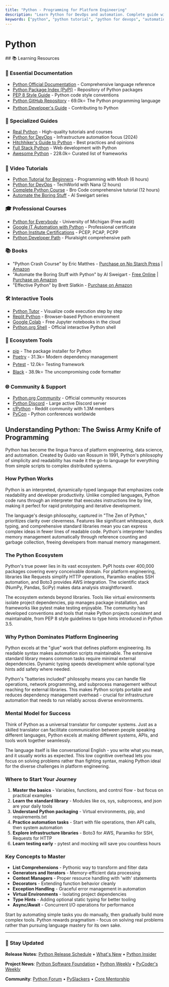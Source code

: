 ```yaml
---
title: "Python - Programming for Platform Engineering"
description: "Learn Python for DevOps and automation. Complete guide with tutorials, libraries, testing, and scripting patterns. Includes interview questions and certification prep."
keywords: ["python", "python tutorial", "python for devops", "automation", "scripting", "infrastructure automation", "python interview questions", "platform engineering", "boto3", "pytest", "python packages", "programming"]
---
```


# Python

<GitHubButtons />
## 📚 Learning Resources

### 📖 Essential Documentation
- [Python Official Documentation](https://docs.python.org/3/) - Comprehensive language reference
- [Python Package Index (PyPI)](https://pypi.org/) - Repository of Python packages
- [PEP 8 Style Guide](https://pep8.org/) - Python code style conventions
- [Python GitHub Repository](https://github.com/python/cpython) - 69.0k⭐ The Python programming language
- [Python Developer's Guide](https://devguide.python.org/) - Contributing to Python

### 📝 Specialized Guides
- [Real Python](https://realpython.com/) - High-quality tutorials and courses
- [Python for DevOps](https://pythonfordevops.com/) - Infrastructure automation focus (2024)
- [Hitchhiker's Guide to Python](https://docs.python-guide.org/) - Best practices and opinions
- [Full Stack Python](https://www.fullstackpython.com/) - Web development with Python
- [Awesome Python](https://github.com/vinta/awesome-python) - 228.0k⭐ Curated list of frameworks

### 🎥 Video Tutorials
- [Python Tutorial for Beginners](https://www.youtube.com/watch?v=_uQrJ0TkZlc) - Programming with Mosh (6 hours)
- [Python for DevOps](https://www.youtube.com/watch?v=Wvh-5ZCOXbs) - TechWorld with Nana (2 hours)
- [Complete Python Course](https://www.youtube.com/watch?v=XKHEtdqhLK8) - Bro Code comprehensive tutorial (12 hours)
- [Automate the Boring Stuff](https://www.youtube.com/playlist?list=PL0-84-yl1fUnRuXGFe_F7qSH1LEnn9LkW) - Al Sweigart series

### 🎓 Professional Courses
- [Python for Everybody](https://www.coursera.org/specializations/python) - University of Michigan (Free audit)
- [Google IT Automation with Python](https://www.coursera.org/professional-certificates/google-it-automation) - Professional certificate
- [Python Institute Certifications](https://pythoninstitute.org/certification/) - PCEP, PCAP, PCPP
- [Python Developer Path](https://www.pluralsight.com/paths/python) - Pluralsight comprehensive path

### 📚 Books
- "Python Crash Course" by Eric Matthes - [Purchase on No Starch Press](https://nostarch.com/pythoncrashcourse3e) | [Amazon](https://www.amazon.com/dp/1718502702)
- "Automate the Boring Stuff with Python" by Al Sweigart - [Free Online](https://automatetheboringstuff.com/) | [Purchase on Amazon](https://www.amazon.com/dp/1593279922)
- "Effective Python" by Brett Slatkin - [Purchase on Amazon](https://www.amazon.com/dp/0134853989)

### 🛠️ Interactive Tools
- [Python Tutor](https://pythontutor.com/) - Visualize code execution step by step
- [Replit Python](https://replit.com/languages/python3) - Browser-based Python environment
- [Google Colab](https://colab.research.google.com/) - Free Jupyter notebooks in the cloud
- [Python.org Shell](https://www.python.org/shell/) - Official interactive Python shell

### 🚀 Ecosystem Tools
- [pip](https://pip.pypa.io/) - The package installer for Python
- [Poetry](https://github.com/python-poetry/poetry) - 31.3k⭐ Modern dependency management
- [Pytest](https://github.com/pytest-dev/pytest) - 12.0k⭐ Testing framework
- [Black](https://github.com/psf/black) - 38.9k⭐ The uncompromising code formatter

### 🌐 Community & Support
- [Python.org Community](https://www.python.org/community/) - Official community resources
- [Python Discord](https://discord.gg/python) - Large active Discord server
- [r/Python](https://www.reddit.com/r/Python/) - Reddit community with 1.3M members
- [PyCon](https://pycon.org/) - Python conferences worldwide

## Understanding Python: The Swiss Army Knife of Programming

Python has become the lingua franca of platform engineering, data science, and automation. Created by Guido van Rossum in 1991, Python's philosophy of simplicity and readability has made it the go-to language for everything from simple scripts to complex distributed systems.

### How Python Works

Python is an interpreted, dynamically-typed language that emphasizes code readability and developer productivity. Unlike compiled languages, Python code runs through an interpreter that executes instructions line by line, making it perfect for rapid prototyping and iterative development.

The language's design philosophy, captured in "The Zen of Python," prioritizes clarity over cleverness. Features like significant whitespace, duck typing, and comprehensive standard libraries mean you can express complex ideas in fewer lines of readable code. Python's interpreter handles memory management automatically through reference counting and garbage collection, freeing developers from manual memory management.

### The Python Ecosystem

Python's true power lies in its vast ecosystem. PyPI hosts over 400,000 packages covering every conceivable domain. For platform engineering, libraries like Requests simplify HTTP operations, Paramiko enables SSH automation, and Boto3 provides AWS integration. The scientific stack (NumPy, Pandas, SciPy) makes data analysis straightforward.

The ecosystem extends beyond libraries. Tools like virtual environments isolate project dependencies, pip manages package installation, and frameworks like pytest make testing enjoyable. The community has developed conventions and tools that make Python projects consistent and maintainable, from PEP 8 style guidelines to type hints introduced in Python 3.5.

### Why Python Dominates Platform Engineering

Python excels at the "glue" work that defines platform engineering. Its readable syntax makes automation scripts maintainable. The extensive standard library means common tasks require minimal external dependencies. Dynamic typing speeds development while optional type hints add safety where needed.

Python's "batteries included" philosophy means you can handle file operations, network programming, and subprocess management without reaching for external libraries. This makes Python scripts portable and reduces dependency management overhead - crucial for infrastructure automation that needs to run reliably across diverse environments.

### Mental Model for Success

Think of Python as a universal translator for computer systems. Just as a skilled translator can facilitate communication between people speaking different languages, Python excels at making different systems, APIs, and tools work together seamlessly.

The language itself is like conversational English - you write what you mean, and it usually works as expected. This low cognitive overhead lets you focus on solving problems rather than fighting syntax, making Python ideal for the diverse challenges in platform engineering.

### Where to Start Your Journey

1. **Master the basics** - Variables, functions, and control flow - but focus on practical examples
2. **Learn the standard library** - Modules like os, sys, subprocess, and json are your daily tools
3. **Understand Python packaging** - Virtual environments, pip, and requirements.txt
4. **Practice automation tasks** - Start with file operations, then API calls, then system automation
5. **Explore infrastructure libraries** - Boto3 for AWS, Paramiko for SSH, Requests for HTTP
6. **Learn testing early** - pytest and mocking will save you countless hours

### Key Concepts to Master

- **List Comprehensions** - Pythonic way to transform and filter data
- **Generators and Iterators** - Memory-efficient data processing
- **Context Managers** - Proper resource handling with 'with' statements
- **Decorators** - Extending function behavior cleanly
- **Exception Handling** - Graceful error management in automation
- **Virtual Environments** - Isolating project dependencies
- **Type Hints** - Adding optional static typing for better tooling
- **Async/Await** - Concurrent I/O operations for performance

Start by automating simple tasks you do manually, then gradually build more complex tools. Python rewards pragmatism - focus on solving real problems rather than pursuing language mastery for its own sake.

---

### 📡 Stay Updated

**Release Notes**: [Python Release Schedule](https://peps.python.org/pep-0619/) • [What's New](https://docs.python.org/3/whatsnew/) • [Python Insider](https://blog.python.org/)

**Project News**: [Python Software Foundation](https://www.python.org/psf/) • [Python Weekly](https://www.pythonweekly.com/) • [PyCoder's Weekly](https://pycoders.com/)

**Community**: [Python Forum](https://discuss.python.org/) • [PySlackers](https://pyslackers.com/) • [Core Mentorship](https://www.python.org/dev/core-mentorship/)